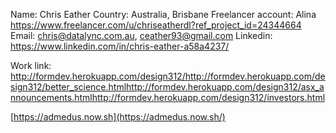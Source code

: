 Name: Chris Eather
Country: Australia, Brisbane
Freelancer account: Alina
https://www.freelancer.com/u/chriseatherdl?ref_project_id=24344664
Email: [chris@datalync.com.au](mailto:chris@datalync.com.au), [ceather93@gmail.com](mailto:ceather93@gmail.com)
Linkedin: https://www.linkedin.com/in/chris-eather-a58a4237/

Work link: http://formdev.herokuapp.com/design312/http://formdev.herokuapp.com/design312/better_science.htmlhttp://formdev.herokuapp.com/design312/asx_announcements.htmlhttp://formdev.herokuapp.com/design312/investors.html

[https://admedus.now.sh](https://admedus.now.sh/)
